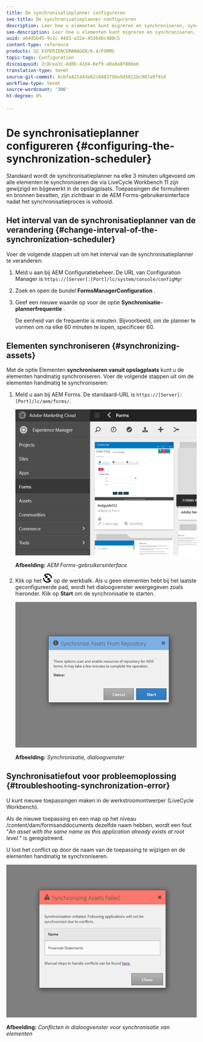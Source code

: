 ```yaml
---
title: De synchronisatieplanner configureren
seo-title: De synchronisatieplanner configureren
description: Leer hoe u elementen kunt migreren en synchroniseren, synchronisatieplanner kunt configureren en mappen kunt gebruiken om elementen te rangschikken.
seo-description: Leer hoe u elementen kunt migreren en synchroniseren, synchronisatieplanner kunt configureren en mappen kunt gebruiken om elementen te rangschikken.
uuid: a6445b45-9c1c-4483-a32e-453648c488c5
content-type: reference
products: SG_EXPERIENCEMANAGER/6.4/FORMS
topic-tags: Configuration
discoiquuid: 2c8cea3c-8d8b-41d4-8ef9-a0ada8f86be6
translation-type: tm+mt
source-git-commit: 8cbfa421443e62c0483756e9d5812bc987a9f91d
workflow-type: tm+mt
source-wordcount: '306'
ht-degree: 0%

---
```



# De synchronisatieplanner configureren {#configuring-the-synchronization-scheduler}

Standaard wordt de synchronisatieplanner na elke 3 minuten uitgevoerd om alle elementen te synchroniseren die via LiveCycle Workbench 11 zijn gewijzigd en bijgewerkt in de opslagplaats. Toepassingen die formulieren en bronnen bevatten, zijn zichtbaar in de AEM Forms-gebruikersinterface nadat het synchronisatieproces is voltooid.

## Het interval van de synchronisatieplanner van de verandering {#change-interval-of-the-synchronization-scheduler}

Voer de volgende stappen uit om het interval van de synchronisatieplanner te veranderen:

1. Meld u aan bij AEM Configuratiebeheer. De URL van Configuration Manager is `https://[Server]:[Port]/lc/system/console/configMgr`

1. Zoek en open de bundel **FormsManagerConfiguration** .

1. Geef een nieuwe waarde op voor de optie **Synchronisatie-plannerfrequentie** .

   De eenheid van de frequentie is minuten. Bijvoorbeeld, om de planner te vormen om na elke 60 minuten te lopen, specificeer 60.

## Elementen synchroniseren {#synchronizing-assets}

Met de optie Elementen **synchroniseren vanuit opslagplaats** kunt u de elementen handmatig synchroniseren. Voer de volgende stappen uit om de elementen handmatig te synchroniseren:

1. Meld u aan bij AEM Forms. De standaard-URL is `https://[Server]:[Port]/lc/aem/forms/`.

   ![AEM Forms-gebruikersinterface](assets/aem_forms_ui.png)

   **Afbeelding:** *AEM Forms-gebruikersinterface*

1. Klik op het ![pictogram aem6forms_sync](assets/aem6forms_sync.png) op de werkbalk. Als u geen elementen hebt bij het laatste geconfigureerde pad, wordt het dialoogvenster weergegeven zoals hieronder. Klik op **Start** om de synchronisatie te starten.

   ![Synchronisatie, dialoogvenster](assets/migrate-and-syncronize.png)

   **Afbeelding:** *Synchronisatie, dialoogvenster*

## Synchronisatiefout voor probleemoplossing {#troubleshooting-synchronization-error}

U kunt nieuwe toepassingen maken in de werkstroomontwerper (LiveCycle Workbench).

Als de nieuwe toepassing en een map op het niveau /content/dam/formsanddocuments dezelfde naam hebben, wordt een fout &quot;*An asset with the same name as this application already exists at root level.*&quot; is geregistreerd.

U lost het conflict op door de naam van de toepassing te wijzigen en de elementen handmatig te synchroniseren.

![Conflicten in dialoogvenster voor synchronisatie van elementen](assets/sync-conflict.png)

**Afbeelding:** *Conflicten in dialoogvenster voor synchronisatie van elementen*

